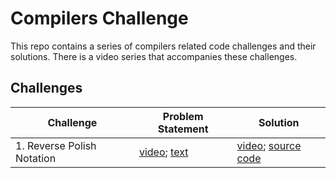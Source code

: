 # Compilers Challenge

This repo contains a series of compilers related code challenges and their solutions.
There is a video series that accompanies these challenges.

## Challenges

| Challenge       | Problem Statement | Solution        |
| --------------- | ---------------   | --------------- |
| 1. Reverse Polish Notation | [video](https://tobyho.com/video/Compilers-Challenge-1-Reverse-Polish.html); [text](https://leetcode.com/problems/evaluate-reverse-polish-notation) | [video](https://tobyho.com/video/Compilers-Challenge-1-Solution-Reverse-Polish.html); [source code](01_reverse_polish/reverse_polish.py) |